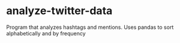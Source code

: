 # analyze-twitter-data
Program that analyzes hashtags and mentions. Uses pandas to sort alphabetically and by frequency
